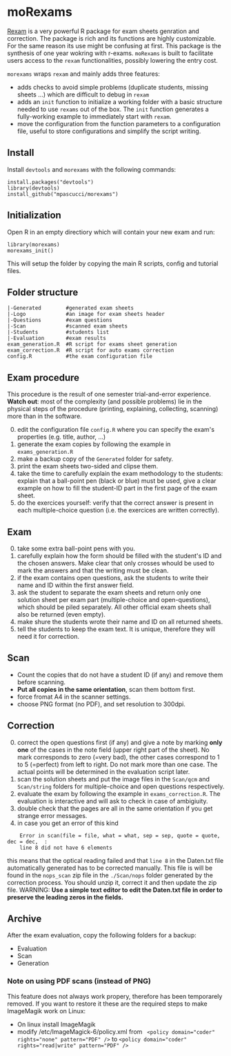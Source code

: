 # moRexams

[Rexam](http://www.r-exams.org/) is a very powerful R package for exam sheets genration and correction.
The package is rich and its functions are highly customizable.
For the same reason its use might be confusing at first. This package is the synthesis of one year wokring with r-exams. `moRexams` is built to facilitate users access to the `rexam` functionalities, possibly lowering the entry cost.

`morexams` wraps `rexam` and mainly adds three features:
* adds checks to avoid simple problems (duplicate students, missing sheets ...) which are difficult to debug in `rexam`
* adds an `init` function to initialize a working folder with a basic structure needed to use `rexams` out of the box. The `init` function generates a fully-working example to immediately start with `rexam`.
* move the configuration from the function parameters to a configuration file, useful to store configurations and simplify the script writing.

## Install
Install `devtools` and `morexams` with the following commands:
```{R}
install.packages("devtools")
library(devtools)
install_github("mpascucci/morexams")
```

## Initialization
Open R in an empty directiory which will contain your new exam and run:
```{R}
library(morexams)
morexams_init()
```
This will setup the folder by copying the main R scripts, config and tutorial files.

## Folder structure
```
|-Generated        #generated exam sheets
|-Logo             #an image for exam sheets header
|-Questions        #exam questions
|-Scan             #scanned exam sheets
|-Students         #students list
|-Evaluation       #exam results
exam_generation.R  #R script for exams sheet generation
exam_correction.R  #R script for auto exams correction
config.R           #the exam configuration file
```

## Exam procedure
This procedure is the result of one semester trial-and-error experience.
**Watch out**: most of the complexity (and possible problems) lie in the physical steps of the procedure (printing, explaining, collecting, scanning) more than in the software.

0. edit the configuration file `config.R` where you can specify the exam's properties (e.g. title, author, ...)
1. generate the exam copies by following the example in `exams_generation.R`
2. make a backup copy of the `Generated` folder for safety.
3. print the exam sheets two-sided and clipse them.
4. take the time to carefully explain the exam methodology to the students: explain that a ball-point pen (black or blue) must be used, give a clear example on how to fill the student-ID part in the first page of the exam sheet.
5. do the exercices yourself: verify that the correct answer is present in each multiple-choice question (i.e. the exercices are written correctly).

## Exam
0. take some extra ball-point pens with you.
1. carefully explain how the form should be filled with the student's ID and the chosen answers. Make clear that only crosses whould be used to mark the answers and that the writing must be clean.
2. if the exam contains open questions, ask the students to write their name and ID within the first answer field.
3. ask the student to separate the exam sheets and return only one solution sheet per exam part (multiple-choice and open-questions), which should be piled separately. All other official exam sheets shall also be returned (even empty).
4. make shure the students wrote their name and ID on all returned sheets.
5. tell the students to keep the exam text. It is unique, therefore they will need it for correction.

## Scan
* Count the copies that do not have a student ID (if any) and remove them before scanning.
* **Put all copies in the same orientation**, scan them bottom first.
* force fromat A4 in the scanner settings.
* choose PNG format (no PDF), and set resolution to 300dpi.

## Correction
0. correct the open questions first (if any) and give a note by marking **only one** of the cases in the note field (upper right part of the sheet). No mark corresponds to zero (=very bad), the other cases correspond to 1 to 5 (=perfect) from left to right. Do not mark more than one case. The actual points will be determined in the evaluation script later.
1. scan the solution sheets and put the image files in the `Scan/qcm` and `Scan/string` folders for multiple-choice and open questions respectively.
3. evaluate the exam by following the example in `exams_correction.R`. The evaluation is interactive and will ask to check in case of ambigiuity.
4. double check that the pages are all in the same orientation if you get strange error messages.
5. in case you get an error of this kind
```
	Error in scan(file = file, what = what, sep = sep, quote = quote, dec = dec,  :
	line 8 did not have 6 elements
```
this means that the optical reading failed and that `line 8` in the Daten.txt file automatically generated has to be corrected manually.
This file is will be found in the `nops_scan` zip file in the `./Scan/nops` folder generated by the correction process. You should unzip it, correct it and then update the zip file.
WARNING: **Use a simple text editor to edit the Daten.txt file in order to preserve the leading zeros in the fields.**

## Archive
After the exam evaluation, copy the following folders for a backup:
- Evaluation
- Scan
- Generation

### Note on using PDF scans (instead of PNG)
This feature does not always work propery, therefore has been temporarely removed.
If you want to restore it these are the required steps to make ImageMagik work on Linux:
* On linux install ImageMagik
* modify /etc/ImageMagick-6/policy.xml
from ` <policy domain="coder" rights="none" pattern="PDF" />`
to `<policy domain="coder" rights="read|write" pattern="PDF" />`
